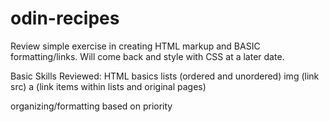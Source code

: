# odin-recipes

Review simple exercise in creating HTML markup and BASIC formatting/links. Will come back and style with CSS at a later date.

Basic Skills Reviewed:
HTML basics
lists (ordered and unordered)
img (link src)
a (link items within lists and original pages)

organizing/formatting based on priority
